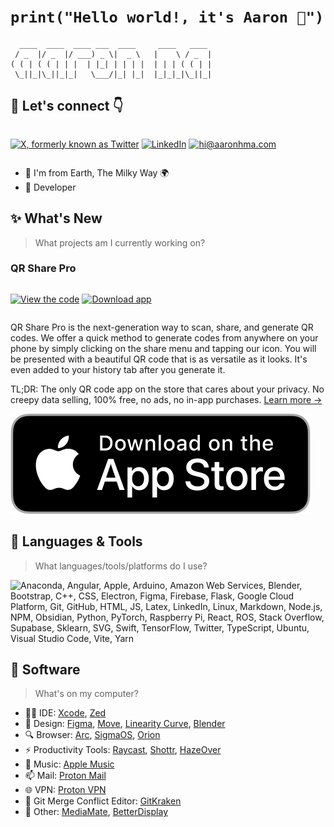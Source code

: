# `print("Hello world!, it's Aaron 👋")`

```
  ____  ____  ____ ___  ____     ____   ____
 / _  |/ _  |/ ___) _ \|  _ \   |    \ / _  |
( ( | ( ( | | |  | |_| | | | |  | | | ( ( | |
 \_||_|\_||_|_|   \___/|_| |_|  |_|_|_|\_||_|
```

## 🤝 Let's connect 👇

<div style="display: flex !important;">

<a href="https://twitter.com/aaronhma"><img src="https://skillicons.dev/icons?i=twitter" alt="X, formerly known as Twitter"/></a>
<a href="https://www.linkedin.com/in/air-rn/"><img src="https://skillicons.dev/icons?i=linkedin" alt="LinkedIn"/></a>
<a href="mailto:hi@aaronhma.com"><img src="https://skillicons.dev/icons?i=gmail" alt="hi@aaronhma.com"/></a>
</div>

- 📍 I'm from Earth, The Milky Way 🌍
-  Developer

## ✨ What's New

> What projects am I currently working on?

### QR Share Pro

<div style="display: flex !important;">

<a href="https://github.com/TopGApps/QR-Share-Pro"><img src="https://skillicons.dev/icons?i=github" alt="View the code"/></a>
<a href="https://apps.apple.com/us/app/qr-share-pro/id6479589995"><img src="https://skillicons.dev/icons?i=apple" alt="Download app"/></a>

</div>

QR Share Pro is the next-generation way to scan, share, and generate QR codes. We offer a quick method to generate codes from anywhere on your phone by simply clicking on the share menu and tapping our icon. You will be presented with a beautiful QR code that is as versatile as it looks. It's even added to your history tab after you generate it.

TL;DR: The only QR code app on the store that cares about your privacy. No creepy data selling, 100% free, no ads, no in-app purchases. [Learn more →](https://github.com/Visual-Studio-Coder/QR-Share-Pro/blob/master/PRIVACY.md)

[![Download on the App Store](app-store.svg)](https://apps.apple.com/us/app/qr-share-pro/id6479589995)

## 🔨 Languages & Tools

> What languages/tools/platforms do I use?

![Anaconda, Angular, Apple, Arduino, Amazon Web Services, Blender, Bootstrap, C++, CSS, Electron, Figma, Firebase, Flask, Google Cloud Platform, Git, GitHub, HTML, JS, Latex, LinkedIn, Linux, Markdown, Node.js, NPM, Obsidian, Python, PyTorch, Raspberry Pi, React, ROS, Stack Overflow, Supabase, Sklearn, SVG, Swift, TensorFlow, Twitter, TypeScript, Ubuntu, Visual Studio Code, Vite, Yarn](https://skillicons.dev/icons?i=anaconda,angular,apple,arduino,aws,blender,bootstrap,cpp,css,electron,figma,firebase,flask,gcp,git,github,html,js,latex,linkedin,linux,md,nodejs,npm,obsidian,py,pytorch,raspberrypi,react,ros,stackoverflow,supabase,sklearn,svg,swift,tensorflow,twitter,ts,ubuntu,visualstudio,vite,yarn)

## 🎁 Software

> What's on my computer?

- 👨‍💻 IDE: [Xcode](https://developer.apple.com/xcode/), [Zed](https://zed.dev/)
- 🎨 Design: [Figma](https://www.figma.com/), [Move](https://www.linearity.io/move/), [Linearity Curve](https://www.linearity.io/curve/), [Blender](https://www.blender.org/)
- 🔍 Browser: [Arc](https://arc.net/), [SigmaOS](https://sigmaos.com/), [Orion](https://kagi.com/orion/)
- ⚡ Productivity Tools: [Raycast](https://www.raycast.com/), [Shottr](https://shottr.cc/), [HazeOver](https://hazeover.com/)
- 🎵 Music: [Apple Music](https://music.apple.com/us/browse)
- 📫 Mail: [Proton Mail](https://proton.me/mail)
- 🌐 VPN: [Proton VPN](https://protonvpn.com/)
- 😤 Git Merge Conflict Editor: [GitKraken](https://www.gitkraken.com/)
- 🎁 Other: [MediaMate](https://wouter01.github.io/MediaMate/), [BetterDisplay](https://github.com/waydabber/BetterDisplay)
